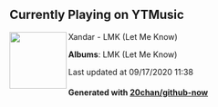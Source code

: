 ## Currently Playing on YTMusic

[<img align="left" width="100" src="https://lh3.googleusercontent.com/knqlZJ-QlLxW62Hqzumjd1XW5v8nYCgfxF3E5SJEROglbNgYQMTmjC5EY-6osZgznIfp-Ap0YX7ioPI">](https://music.youtube.com/channel/UCLOOtpyENqWvFEFtTeVapeQ)

Xandar - LMK (Let Me Know)

**Albums**: LMK (Let Me Know)

Last updated at 09/17/2020 11:38

#### Generated with [20chan/github-now](https://github.com/20chan/github-now)


<!--
**20chan/20chan** is a ✨ _special_ ✨ repository because its `README.md` (this file) appears on your GitHub profile.

Here are some ideas to get you started:

- 🔭 I’m currently working on ...
- 🌱 I’m currently learning ...
- 👯 I’m looking to collaborate on ...
- 🤔 I’m looking for help with ...
- 💬 Ask me about ...
- 📫 How to reach me: ...
- 😄 Pronouns: ...
- ⚡ Fun fact: ...
-->

